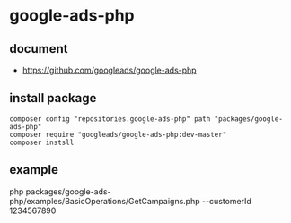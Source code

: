 # google-ads-php

## document
- https://github.com/googleads/google-ads-php

## install package
```
composer config "repositories.google-ads-php" path "packages/google-ads-php"
composer require "googleads/google-ads-php:dev-master"
composer instsll
```

## example
php packages/google-ads-php/examples/BasicOperations/GetCampaigns.php --customerId 1234567890
